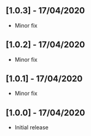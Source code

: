 ## [1.0.3] - 17/04/2020
* Minor fix

## [1.0.2] - 17/04/2020
* Minor fix

## [1.0.1] - 17/04/2020
* Minor fix

## [1.0.0] - 17/04/2020
* Initial release
